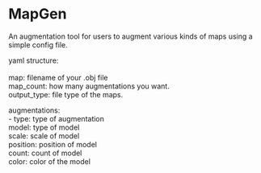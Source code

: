 # MapGen
An augmentation tool for users to augment various kinds of maps using a simple config file.


yaml structure:</br></br>
map: filename of your .obj file</br>
map_count: how many augmentations you want.</br>
output_type: file type of the maps. </br>

augmentations:</br>
    - type: type of augmentation</br>
      model: type of model</br>
      scale: scale of model</br>
      position: position of model</br>
      count: count of model </br>
      color: color of the model
